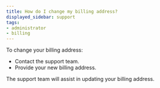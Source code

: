 ```yaml
---
title: How do I change my billing address?
displayed_sidebar: support
tags:
- administrator
- billing
---
```

To change your billing address:

- Contact the support team.
- Provide your new billing address.

The support team will assist in updating your billing address.
    